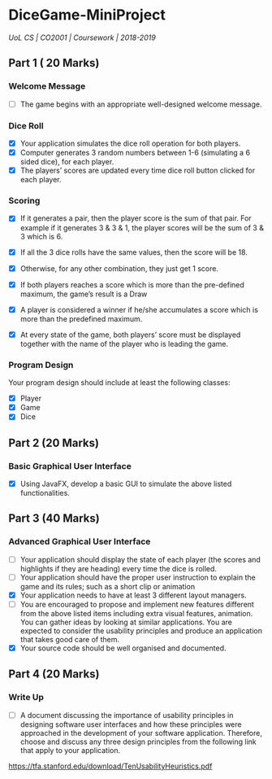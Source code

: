 # DiceGame-MiniProject

*UoL CS | CO2001 | Coursework | 2018-2019*

## Part 1 ( 20 Marks)

### Welcome Message

- [ ] The game begins with an appropriate well-designed welcome message.

### Dice Roll

- [x] Your application simulates the dice roll operation for both players.
- [x] Computer generates 3 random numbers between 1-6 (simulating a 6 sided dice), for each player.
- [x] The players’ scores are updated every time dice roll button clicked for each player.

### Scoring

- [x] If it generates a pair, then the player score is the sum of that pair. For example if it generates 3 & 3 & 1, the player scores will be the sum of 3 & 3 which is 6.
- [x] If all the 3 dice rolls have the same values, then the score will be 18.
- [x] Otherwise, for any other combination, they just get 1 score.
- [x] If both players reaches a score which is more than the pre-defined maximum, the game’s result is a Draw
- [x] A player is considered a winner if he/she accumulates a score which is more than the predefined maximum.

- [x] At every state of the game, both players’ score must be displayed together with the name of the player who is leading the game.

### Program Design

Your program design should include at least the following classes:

- [x] Player
- [x] Game
- [x] Dice

## Part 2 (20 Marks)

### Basic Graphical User Interface

- [x] Using JavaFX, develop a basic GUI to simulate the above listed functionalities.

## Part 3 (40 Marks)

### Advanced Graphical User Interface

- [ ] Your application should display the state of each player (the scores and highlights if they are heading) every time the dice is rolled.
- [ ] Your application should have the proper user instruction to explain the game and its rules; such as a short clip or animation
- [x] Your application needs to have at least 3 different layout managers.
- [ ] You are encouraged to propose and implement new features different from the above listed items including extra visual features, animation. You can gather ideas by looking at similar applications. You are expected to consider the usability principles and produce an application that takes good care of them.
- [x] Your source code should be well organised and documented. 

## Part 4 (20 Marks)

### Write Up

- [ ] A document discussing the importance of usability principles in designing software user interfaces and how these principles were approached in the development of your software application. Therefore, choose and discuss any three design principles from the following link that apply to your application.

https://tfa.stanford.edu/download/TenUsabilityHeuristics.pdf